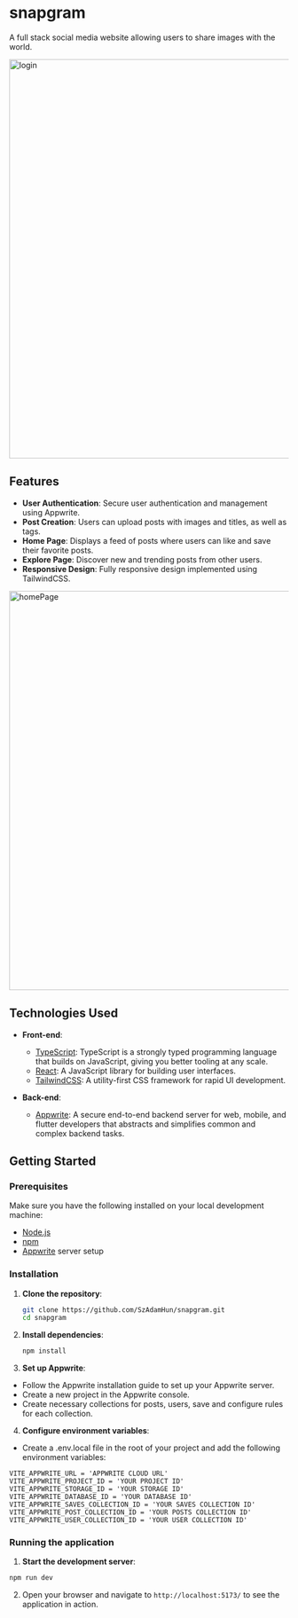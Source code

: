 # snapgram
A full stack social media website allowing users to share images with the world.

<img width="720" alt="login" src="https://github.com/SzAdamHun/snapgram/assets/44400951/ca15d06e-baf7-47c9-ba11-cc4a1afa264d">


## Features

- **User Authentication**: Secure user authentication and management using Appwrite.
- **Post Creation**: Users can upload posts with images and titles, as well as tags.
- **Home Page**: Displays a feed of posts where users can like and save their favorite posts.
- **Explore Page**: Discover new and trending posts from other users.
- **Responsive Design**: Fully responsive design implemented using TailwindCSS.

<img width="720" alt="homePage" src="https://github.com/SzAdamHun/snapgram/assets/44400951/335ebf82-6611-4326-8f3c-d5c867543860">


## Technologies Used

- **Front-end**:
  - [TypeScript](https://www.typescriptlang.org/): TypeScript is a strongly typed programming language that builds on JavaScript, giving you better tooling at any scale.
  - [React](https://reactjs.org/): A JavaScript library for building user interfaces.
  - [TailwindCSS](https://tailwindcss.com/): A utility-first CSS framework for rapid UI development.
  
- **Back-end**:
  - [Appwrite](https://appwrite.io/): A secure end-to-end backend server for web, mobile, and flutter developers that abstracts and simplifies common and complex backend tasks.

## Getting Started

### Prerequisites

Make sure you have the following installed on your local development machine:

- [Node.js](https://nodejs.org/en/) 
- [npm](https://www.npmjs.com/)
- [Appwrite](https://appwrite.io/docs/installation) server setup

### Installation

1. **Clone the repository**:
   ```sh
   git clone https://github.com/SzAdamHun/snapgram.git
   cd snapgram

2. **Install dependencies**:
   ```sh
   npm install
3. **Set up Appwrite**:
- Follow the Appwrite installation guide to set up your Appwrite server.
- Create a new project in the Appwrite console.
- Create necessary collections for posts, users, save and configure rules for each collection.

4. **Configure environment variables**:
- Create a .env.local file in the root of your project and add the following environment variables:
```
VITE_APPWRITE_URL = 'APPWRITE CLOUD URL'
VITE_APPWRITE_PROJECT_ID = 'YOUR PROJECT ID'
VITE_APPWRITE_STORAGE_ID = 'YOUR STORAGE ID'
VITE_APPWRITE_DATABASE_ID = 'YOUR DATABASE ID'
VITE_APPWRITE_SAVES_COLLECTION_ID = 'YOUR SAVES COLLECTION ID'
VITE_APPWRITE_POST_COLLECTION_ID = 'YOUR POSTS COLLECTION ID'
VITE_APPWRITE_USER_COLLECTION_ID = 'YOUR USER COLLECTION ID'
```

### Running the application

1. **Start the development server**:
  ```sh
  npm run dev
  ```
2. Open your browser and navigate to `http://localhost:5173/` to see the application in action.
